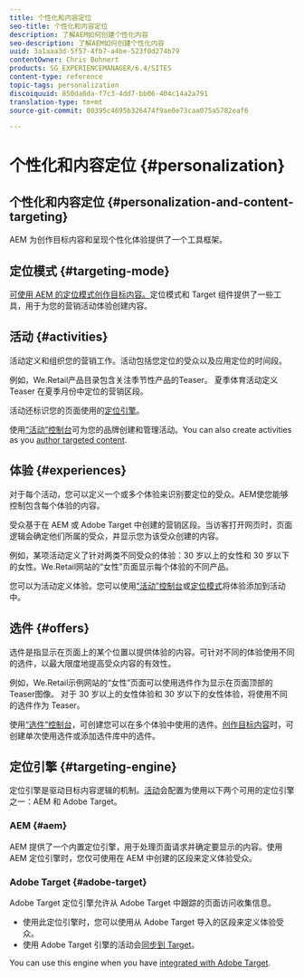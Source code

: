```yaml
---
title: 个性化和内容定位
seo-title: 个性化和内容定位
description: 了解AEM如何创建个性化内容
seo-description: 了解AEM如何创建个性化内容
uuid: 3a1aaa3d-5f57-4fb7-a4be-523f0d274b79
contentOwner: Chris Bohnert
products: SG_EXPERIENCEMANAGER/6.4/SITES
content-type: reference
topic-tags: personalization
discoiquuid: 850da0da-f7c3-4dd7-bb06-404c14a2a791
translation-type: tm+mt
source-git-commit: 80395c4695b326474f9ae0e73caa075a5782eaf6

---
```



# 个性化和内容定位 {#personalization}

## 个性化和内容定位 {#personalization-and-content-targeting}

AEM 为创作目标内容和呈现个性化体验提供了一个工具框架。

## 定位模式 {#targeting-mode}

[可使用 AEM 的定位模式创作目标内容。](/help/sites-authoring/content-targeting-touch.md)定位模式和 Target 组件提供了一些工具，用于为您的营销活动体验创建内容。

## 活动 {#activities}

活动定义和组织您的营销工作。活动包括您定位的受众以及应用定位的时间段。

例如，We.Retail产品目录包含关注季节性产品的Teaser。 夏季体育活动定义 Teaser 在夏季月份中定位的营销区段。

活动还标识您的页面使用的[定位引擎](/help/sites-authoring/personalization.md#targeting-engine)。

使用[“活动”控制台](/help/sites-authoring/activitylib.md)可为您的品牌创建和管理活动。You can also create activities as you [author targeted content](/help/sites-authoring/content-targeting-touch.md).

## 体验 {#experiences}

对于每个活动，您可以定义一个或多个体验来识别要定位的受众。AEM使您能够控制包含每个体验的内容。

受众基于在 AEM 或 Adobe Target 中创建的营销区段。当访客打开网页时，页面逻辑会确定他们所属的受众，并显示您为该受众创建的内容。

例如，某项活动定义了针对两类不同受众的体验：30 岁以上的女性和 30 岁以下的女性。We.Retail网站的“女性”页面显示每个体验的不同产品。

您可以为活动定义体验。您可以使用[“活动”控制台](/help/sites-authoring/activitylib.md#adding-editing-an-activity-using-the-activities-console)或[定位模式](/help/sites-authoring/content-targeting-touch.md#adding-and-removing-experiences-using-targeting-mode)将体验添加到活动中。

## 选件 {#offers}

选件是指显示在页面上的某个位置以提供体验的内容。可针对不同的体验使用不同的选件，以最大限度地提高受众内容的有效性。

例如，We.Retail示例网站的“女性”页面可以使用选件作为显示在页面顶部的Teaser图像。 对于 30 岁以上的女性体验和 30 岁以下的女性体验，将使用不同的选件作为 Teaser。

使用[“选件”控制台](/help/sites-authoring/offerlib.md)，可创建您可以在多个体验中使用的选件。[创作目标内容](/help/sites-authoring/content-targeting-touch.md)时，可创建单次使用选件或添加选件库中的选件。

## 定位引擎 {#targeting-engine}

定位引擎是驱动目标内容逻辑的机制。[活动](/help/sites-authoring/activitylib.md)会配置为使用以下两个可用的定位引擎之一：AEM 和 Adobe Target。

### AEM {#aem}

AEM 提供了一个内置定位引擎，用于处理页面请求并确定要显示的内容。使用 AEM 定位引擎时，您仅可使用在 AEM 中创建的区段来定义体验受众。

### Adobe Target {#adobe-target}

Adobe Target 定位引擎允许从 Adobe Target 中跟踪的页面访问收集信息。

* 使用此定位引擎时，您可以使用从 Adobe Target 导入的区段来定义体验受众。
* 使用 Adobe Target 引擎的活动会[同步到 Target](/help/sites-authoring/activitylib.md#synchronizing-activities-with-adobe-target)。

You can use this engine when you have [integrated with Adobe Target](/help/sites-administering/opt-in.md).
